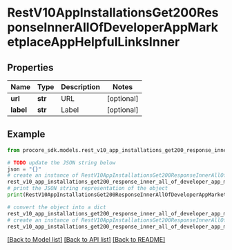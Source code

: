 # RestV10AppInstallationsGet200ResponseInnerAllOfDeveloperAppMarketplaceAppHelpfulLinksInner


## Properties

Name | Type | Description | Notes
------------ | ------------- | ------------- | -------------
**url** | **str** | URL | [optional] 
**label** | **str** | Label | [optional] 

## Example

```python
from procore_sdk.models.rest_v10_app_installations_get200_response_inner_all_of_developer_app_marketplace_app_helpful_links_inner import RestV10AppInstallationsGet200ResponseInnerAllOfDeveloperAppMarketplaceAppHelpfulLinksInner

# TODO update the JSON string below
json = "{}"
# create an instance of RestV10AppInstallationsGet200ResponseInnerAllOfDeveloperAppMarketplaceAppHelpfulLinksInner from a JSON string
rest_v10_app_installations_get200_response_inner_all_of_developer_app_marketplace_app_helpful_links_inner_instance = RestV10AppInstallationsGet200ResponseInnerAllOfDeveloperAppMarketplaceAppHelpfulLinksInner.from_json(json)
# print the JSON string representation of the object
print(RestV10AppInstallationsGet200ResponseInnerAllOfDeveloperAppMarketplaceAppHelpfulLinksInner.to_json())

# convert the object into a dict
rest_v10_app_installations_get200_response_inner_all_of_developer_app_marketplace_app_helpful_links_inner_dict = rest_v10_app_installations_get200_response_inner_all_of_developer_app_marketplace_app_helpful_links_inner_instance.to_dict()
# create an instance of RestV10AppInstallationsGet200ResponseInnerAllOfDeveloperAppMarketplaceAppHelpfulLinksInner from a dict
rest_v10_app_installations_get200_response_inner_all_of_developer_app_marketplace_app_helpful_links_inner_from_dict = RestV10AppInstallationsGet200ResponseInnerAllOfDeveloperAppMarketplaceAppHelpfulLinksInner.from_dict(rest_v10_app_installations_get200_response_inner_all_of_developer_app_marketplace_app_helpful_links_inner_dict)
```
[[Back to Model list]](../README.md#documentation-for-models) [[Back to API list]](../README.md#documentation-for-api-endpoints) [[Back to README]](../README.md)



